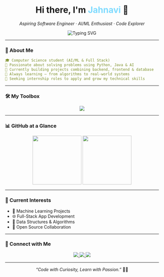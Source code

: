 <!-- 🌟 GitHub Profile README – Jahnavi Konidena | Tech-themed + Aesthetic -->



<h1 align="center">Hi there, I'm <span style="color:#7FDBFF;">Jahnavi</span> 👋</h1>

<p align="center">
  <em>Aspiring Software Engineer · AI/ML Enthusiast · Code Explorer</em>
</p>

<p align="center">
  <img src="https://readme-typing-svg.demolab.com?font=Fira+Code&pause=1000&center=true&width=460&lines=Engineer+with+Curiosity;Tech+with+Purpose;Code+that+Matters" alt="Typing SVG" />
</p>

---

### 🧠 About Me

```yaml
🎓 Computer Science student (AI/ML & Full Stack)
🧠 Passionate about solving problems using Python, Java & AI
🚀 Currently building projects combining backend, frontend & database
🌱 Always learning – from algorithms to real-world systems
🎯 Seeking internship roles to apply and grow my technical skills
```

---

### 🛠️ My Toolbox

<p align="center">
  <img src="https://skillicons.dev/icons?i=python,java,cpp,javascript,html,css,react,spring,mysql,git,github,vscode,linux" />
</p>

---

### 📊 GitHub at a Glance

<p align="center">
  <img src="https://github-readme-stats.vercel.app/api?username=Jahnavikonidena&show_icons=true&theme=tokyonight&hide_border=true&border_radius=10" height="160"/>
  <img src="https://github-readme-stats.vercel.app/api/top-langs/?username=Jahnavikonidena&layout=compact&theme=tokyonight&hide_border=true&border_radius=10" height="160"/>
</p>

---

### 🧩 Current Interests

- 🔬 Machine Learning Projects
- 🌐 Full-Stack App Development
- 🧮 Data Structures & Algorithms
- 🌱 Open Source Collaboration

---

### 🤝 Connect with Me

<p align="center">
  <a href="mailto:kousikkondapi@gmail.com">
    <img src="https://img.shields.io/badge/Gmail-D14836?style=for-the-badge&logo=gmail&logoColor=white" />
  </a>
  <a href="https://www.linkedin.com/in/jahnavi-konidena-479921266">
    <img src="https://img.shields.io/badge/LinkedIn-0077B5?style=for-the-badge&logo=linkedin&logoColor=white" />
  </a>
  <a href="https://github.com/Jahnavikonidena">
    <img src="https://img.shields.io/badge/GitHub-100000?style=for-the-badge&logo=github&logoColor=white" />
  </a>
</p>

---

<p align="center">
  <em>“Code with Curiosity, Learn with Passion.”</em> 🌱✨
</p>

